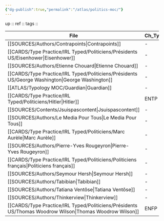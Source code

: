 ```yaml
---
{"dg-publish":true,"permalink":"/atlas/politics-moc/"}
---
```


up :: 
ref :: 
tags :: 

| File                                                                                                        | Ch_Type |
| ----------------------------------------------------------------------------------------------------------- | ------- |
| [[SOURCES/Authors/Contrapoints\|Contrapoints]]                                                           | \-      |
| [[CARDS/Type Practice/IRL Typed/Politiciens/Présidents US/Eisenhower\|Eisenhower]]                       | \-      |
| [[SOURCES/Authors/Etienne Chouard\|Etienne Chouard]]                                                     | \-      |
| [[CARDS/Type Practice/IRL Typed/Politiciens/Présidents US/George Washington\|George Washington]]         | \-      |
| [[ATLAS/Typology MOC/Guardian\|Guardian]]                                                                | \-      |
| [[CARDS/Type Practice/IRL Typed/Politiciens/Hitler\|Hitler]]                                             | ENTP    |
| [[SOURCES/Contents/Jsuispascontent\|Jsuispascontent]]                                                    | \-      |
| [[SOURCES/Authors/Le Media Pour Tous\|Le Media Pour Tous]]                                               | \-      |
| [[CARDS/Type Practice/IRL Typed/Politiciens/Marc Aurèle\|Marc Aurèle]]                                   | \-      |
| [[SOURCES/Authors/Pierre-Yves Rougeyron\|Pierre-Yves Rougeyron]]                                         | \-      |
| [[CARDS/Type Practice/IRL Typed/Politiciens/Politiciens français\|Politiciens français]]                 | \-      |
| [[SOURCES/Authors/Seymour Hersh\|Seymour Hersh]]                                                         | \-      |
| [[SOURCES/Authors/Tabibian\|Tabibian]]                                                                   | \-      |
| [[SOURCES/Authors/Tatiana Ventôse\|Tatiana Ventôse]]                                                     | \-      |
| [[SOURCES/Authors/Thinkerview\|Thinkerview]]                                                             | \-      |
| [[CARDS/Type Practice/IRL Typed/Politiciens/Présidents US/Thomas Woodrow Wilson\|Thomas Woodrow Wilson]] | ENFP    |

